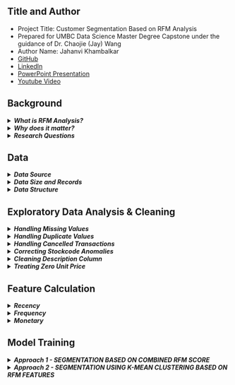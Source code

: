 
## Title and Author
- Project Title: Customer Segmentation Based on RFM Analysis
- Prepared for UMBC Data Science Master Degree Capstone under the guidance of Dr. Chaojie (Jay) Wang
- Author Name: Jahanvi Khambalkar
- [GitHub]()
- [LinkedIn]()
- [PowerPoint Presentation]()
- [Youtube Video](https://www.youtube.com/watch?v=7ImE07uHMe4)

## Background

<details>
<summary><i><b>What is RFM Analysis?</b></i></summary>
  
<br>

The objective of this project is to implement RFM (Recency, Frequency, Monetary) analysis, a data-driven technique used in marketing and customer analytics to segment a customer base based on their transactional behavior.

It involves analyzing three key aspects of customer interactions with a business:
- Recency (R): This measures how recently a customer has made a purchase or engaged with your business. It typically involves calculating the time elapsed since the customer's last transaction.
- Frequency (F): Frequency indicates how often a customer makes purchases or interacts with your business. It is usually calculated as the total number of transactions within a specified time frame.
- Monetary (M): Monetary value represents the total amount of money a customer has spent on your products or services over a given period.

</details>
 
<details>
<summary><i><b>Why does it matter?</b></i></summary>
  
<br>

RFM analysis is a data-driven approach that helps businesses make informed decisions based on actual customer behavior. It minimizes guesswork and intuition, allowing organizations to rely on evidence-based strategies. RFM analysis enables businesses to understand their customers better by categorizing them into distinct segments based on their transactional behavior. This allows for personalized marketing strategies tailored to the specific needs and preferences of each segment. Segment-specific marketing campaigns can be more effective than generic campaigns. RFM analysis helps businesses design and execute campaigns that resonate with each segment, leading to higher response rates and conversion rates. By identifying and understanding the unique characteristics of customer groups, businesses can optimize resource allocation, enhance customer retention efforts, and ultimately improve the overall effectiveness of their marketing initiatives. This technique is also widely used for customer relationship management.

</details>

<details>
<summary><i><b>Research Questions</b></i></summary>
  
<br>

- What are the distinct customer segments based on their transactional behavior? How can we categorize customers into high-value, low-value, loyal, and at-risk segments?
- Are there customer segments with growth potential that have been underutilized?
- What complementary products can be recommended to customers based on their purchase history?
- Which customer segments have the highest retention rates?

</details>

## Data

<details>
<summary><i><b>Data Source</b></i></summary>
  
<br>

The dataset is known as the [Online Retail](https://doi.org/10.24432/C5BW33) from the [UCI Machine Learning Repository](https://archive.ics.uci.edu/). It provides transactional information for a UK-based online retail company that specializes in selling unique all-occasion gifts.
</details>
 
<details>
<summary><i><b>Data Size and Records</b></i></summary>
  
<br>

- **Data size -** 45.58 MB

- **Data shape -** 541909(rows), 8(columns)

- **Time period -** between 01/12/2010 and 09/12/2011

- Each row typically represents a single transaction made by a customer with the online retail company.

</details>

<details>
<summary><i><b>Data Structure</b></i></summary>
  
<br>

| Column Name                | Definition                                                                                                | Data Type |
|--------------------|-------------------------------------------------------------------------------------------------------------------|-----------|
| InvoiceNo          | Code representing each unique transaction. If this code starts with the letter 'C', it indicates a cancellation   | object    |
| StockCode          | Code uniquely assigned to each distinct product                                                                   | object    |
| Description        | Description of each product                                                                                       | object    |
| Quantity           | The number of units of a product in a transaction                                                                 | integer   |
| InvoiceDate        | The date and time of the transaction                                                                              | object    |
| UnitPrice          | The unit price of the product                                                                                     | float     |
| CustomerID         | Identifier uniquely assigned to each customer                                                                     | float     |
| Country            | The country of the customer                                                                                       | object    |

</details>

## Exploratory Data Analysis & Cleaning

<details>
<summary><i><b>Handling Missing Values</b></i></summary>
  
<br>

<p align="center">
  <img src="https://github.com/DATA-606-2023-FALL-MONDAY/Khambalkar_Jahanvi/blob/main/assets/missing_values.png" alt="missing values" width="auto" height="300">
</p>

<div align="justify">

- The Description and Customer ID together had almost 26% missing values. 
</div>

</details>
 
<details>
<summary><i><b>Handling Duplicate Values</b></i></summary>
  
<br>

<p align="center">
  <img src="https://github.com/DATA-606-2023-FALL-MONDAY/Khambalkar_Jahanvi/blob/main/assets/duplicate_invoice_value.png" alt="duplicate values" width="auto" height="300">
</p>

<div align="justify">

- This chart shows the number of duplicate rows for each invoice no.
- Checked for duplicate values based on the Invoice Number and discovered 5225 duplicate data.

</div>

</details>

<details>
<summary><i><b>Handling Cancelled Transactions</b></i></summary>
  
<br>

<p align="center">
  <img src="https://github.com/DATA-606-2023-FALL-MONDAY/Khambalkar_Jahanvi/blob/main/assets/cancelled_transaction.png" alt="canceled transaction" width="auto" height="300">
</p>

<div align="justify">

- The plot shows that there are around 2% of the transactions in the dataset that has been canceled.

</div>

</details>

<details>
<summary><i><b>Correcting Stockcode Anomalies</b></i></summary>
  
<br>

<p align="center">
  <img src="https://github.com/DATA-606-2023-FALL-MONDAY/Khambalkar_Jahanvi/blob/main/assets/stockcode_occurrence.png" alt="stock code occurrence" width="auto" height="300">
</p>

<div align="justify">
- This plot shows the occurrence of each unique stockcode. 
- Most of the stock codes have 5 or 6 alphanumeric characters. 
</div>

<br>

<p align="center">
  <img src="https://github.com/DATA-606-2023-FALL-MONDAY/Khambalkar_Jahanvi/blob/main/assets/stockcode_anomaly.png" alt="stock code anomaly" width="auto" height="300">
</p>

<div align="justify">
- This data shows that there is 8 stock code anomaly and their occurrence.  
- But then there are stock codes like post, bank charges, and Dot which don't mean anything.  
</div>

</details>

<details>
<summary><i><b>Cleaning Description Column</b></i></summary>
  
<br>

<p align="center">
  <img src="https://github.com/DATA-606-2023-FALL-MONDAY/Khambalkar_Jahanvi/blob/main/assets/description_count.png" alt="description occurrence" width="auto" height="300">
</p>

<div align="justify">
- This plot shows the occurrence of each unique description. 
- Apparently, all the descriptions are in upper case, so that might be the standard form for description. 
- However, on checking the descriptions in lowercase, some descriptions didn't seem normal.
</div>

<br>

<p align="center">
  <img src="https://github.com/DATA-606-2023-FALL-MONDAY/Khambalkar_Jahanvi/blob/main/assets/description_anomaly.png" alt="anomaly descriptions" width="auto" height="300">
</p>

<div align="justify">
- This plot shows that the data have lowercase letters in 19 product descriptions. However, 2 of them seem odd - 'Next Day Carriage' and 'High-Resolution Image'  
</div>

</details>

<details>
<summary><i><b>Treating Zero Unit Price</b></i></summary>
  
<br>

There are 33 rows in the data that have 0.0 as the unit price. 
</details>


## Feature Calculation

<details>
<summary><i><b>Recency</b></i></summary>
  
<br>

The Data is grouped by 'CustomerID', and for each customer, the maximum invoice date is calculated. The recency is then computed as the difference in days between the present date and the maximum invoice date for each customer. 

</details>
 
<details>
<summary><i><b>Frequency</b></i></summary>
  
<br>

It is calculated by removing duplicate rows based on the 'InvoiceNo' column, ensuring that each invoice is counted only once for each customer. Then, it groups the Data by 'CustomerID' and counts the number of unique invoices for each customer.

</details>

<details>
<summary><i><b>Monetary</b></i></summary>
  
<br>

Firstly the 'Total_Amount' is counted by multiplying the 'Quantity' and 'UnitPrice' columns. This gives the total monetary value for each line or transaction in the data frame. The DataFrame is then grouped by 'CustomerID', and for each customer, the total monetary value is calculated by summing the 'Total_Amount' column.

</details>

## Model Training

<details>
<summary><i><b>Approach 1 - SEGMENTATION BASED ON COMBINED RFM SCORE</b></i></summary>
  
<br>

**Procedure**

- Quantiles for Recency, Frequency, and Monetary are calculated, dividing the data into four segments (quartiles).
- Then Custom functions r_score and fm_score are defined to assign scores based on where each customer falls within these quartiles. Customers with lower recency values receive higher scores.
-	Individual scores for Recency (R_Score), Frequency (F_Score), and Monetary (M_Score) are calculated for each customer using these custom functions.
-	The final RFM score (RFM_Score) is calculated by summing up each customer's recency, frequency, and monetary scores.

-	After that, the method uses the pd.qcut() function to create quantile-based bins  for the 'RFM_Score' column.
-	The labels' Low-Value,' 'Mid-Value,' and 'High-Value' are assigned to represent different segments based on the RFM score.
-	Customer segments are assigned based on ranges of RFM scores.
-	The segments include 'Champions,' 'Loyal,' 'Potential Loyalists,' 'Small Buyer/Cannot Lose,' 'At Risk,' 'Need Attention,' and 'Lost.'
-	Customers fall into different segments based on their RFM scores, with each segment representing a different level of engagement or risk.

**Visuatizatioon of Result**

<p align="center">
  <img src="https://github.com/DATA-606-2023-FALL-MONDAY/Khambalkar_Jahanvi/blob/main/assets/rfm_value_segment_for_method_1.png" alt="categories-1" width="auto" height="300">
</p>

<div align="justify">
- The above plot shows that method classifies around 1800 customers in the low-value category, and the customers classified as mid-value and high-value categories are nearly the same.
</div>
<br>
<p align="center">
  <img src="https://github.com/DATA-606-2023-FALL-MONDAY/Khambalkar_Jahanvi/blob/main/assets/tree-map_for_customer_segments_method_1.png" alt="treemap-1" width="auto" height="300">
</p>

<div align="justify">
- The above plot shows the customer segments falling under each category.
</div>
<br>
<p align="center">
  <img src="https://github.com/DATA-606-2023-FALL-MONDAY/Khambalkar_Jahanvi/blob/main/assets/value_count_of_customer_segments_method_1.png" alt="valuecount-1" width="auto" height="300">
</p>

<div align="justify">
- The above graph shows that more than 800 customers are small buyers, followed by potential loyalists and champions. Around 500 customers have not made any purchase in a long time, so the business needs to make the last push to ensure customer retention. Business is on the verge of losing around 500 customers and has already lost around 400 customers. 
</div>
</details>
 
<details>
<summary><i><b>Approach 2 - SEGMENTATION USING K-MEAN CLUSTERING BASED ON RFM FEATURES</b></i></summary>
  
<br>

**Procedure**

- Firstly, used a standard scaler to ensure that all features have a similar scale to prevent some features from dominating others.
- Split the unlabeled data into training and test datasets with a ratio of 9:1, respectively.
- Used elbow methods to determine an optimal number of clusters.
<p align="center">
  <img src="https://github.com/DATA-606-2023-FALL-MONDAY/Khambalkar_Jahanvi/blob/main/assets/optimal_cluster_elbow_mwthod.png" alt="elbow method" width="auto" height="300">
</p>
<br>
- The optimal number of clusters is often chosen as the value of k at the elbow point. And fromt eh above graph, it is clear that number of optimal clusters i.e k=3
- K-mean clustering algorithm is used to create a cluster of customers, and the algorithm clustered the data, labeling them 0, 1, and 2. 
- Separate data frame for each cluster is created where the data frame Low value' represents cluster 0, Mid value represents cluster 0, and the high value represents cluster 2.
<p align="center">
  <img src="https://github.com/DATA-606-2023-FALL-MONDAY/Khambalkar_Jahanvi/blob/main/assets//rfm_cluster_for_method_2.png" alt="category-2" width="auto" height="300">
</p>
<br>
- To segment the each cluster further, minimum and maximum threshold for recency, frequency, and monetary based on the data distribution is calculated.
- And then segmented each cluster based on the feature variation within the cluster.

**Visuatizatioon of Result**

<p align="center">
  <img src="https://github.com/DATA-606-2023-FALL-MONDAY/Khambalkar_Jahanvi/blob/main/assets/tree-map_for_customer_segments_method_2.png" alt="treemap-2" width="auto" height="300">
</p>

<div align="justify">
- The above plot shows the customer segments falling under each category.
</div>
<br>
<p align="center">
  <img src="https://github.com/DATA-606-2023-FALL-MONDAY/Khambalkar_Jahanvi/blob/main/assets/value_count_of_customer_segments_method_2.png" alt="treemap-1" width="auto" height="300">
</p>

<div align="justify">
- To interpret the analysis, around 2400 customers are potential loyalists, 300 customers are loyal, but very few customers fall into the champions category. About 800 customers are at risk, and nearly 200 customers are small buyers. The business needs to pay attention to around 100 customers on an urgent basis.
</div>
</details>

